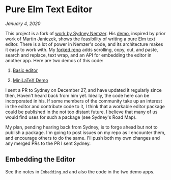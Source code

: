 # Pure Elm Text Editor

*January 4, 2020*

This project is a fork of 
[work by Sydney Nemzer](https://github.com/SidneyNemzer/elm-text-editor).
His [demo](https://sidneynemzer.github.io/elm-text-editor/), 
 inspired by prior work of Martin Janiczek, shows the 
feasibility of writing a pure Elm text editor. There is a lot of power 
in Nemzer's code, and its architecture makes it easy to work with.
My
[forked repo](https://github.com/jxxcarlson/elm-text-editor) adds 
scrolling, copy, cut, and paste, search and replace, text wrap,
and an API for embedding the editor in another app.  Here are two demos
of this code:

1. [Basic editor](https://jxxcarlson.github.io/app/editor/index.html)

2. [MiniLaTeX Demo](https://jxxcarlson.github.io/app/minilatex3/index.html)

I sent a PR to Sydney on December 27, and have updated it
regularly since then,  Haven't heard back from him
yet.  Ideally, the code here can be incorporated in his.
If some members of the community take up an interest in the 
editor and contribute code to it, I think that a workable
editor package could be published in the not too distant future.
I believe that many of us would find uses for such a package
(see Sydney's Road Map).

My plan, pending hearing back from Sydney, is to forge ahead but not 
to publish a package.  I'm going to post issues on my repo as I encounter
them, and encourage others to do the same.  I'll push both my own
changes and any merged PRs to the PR I sent Sydney.

## Embedding the Editor

See the notes in `Embedding.md` and also the code in the two demo apps.
